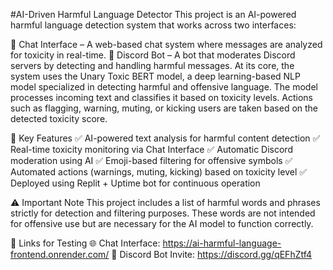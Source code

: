 #AI-Driven Harmful Language Detector
This project is an AI-powered harmful language detection system that works across two interfaces:

🔹 Chat Interface – A web-based chat system where messages are analyzed for toxicity in real-time.
🔹 Discord Bot – A bot that moderates Discord servers by detecting and handling harmful messages.
At its core, the system uses the Unary Toxic BERT model, a deep learning-based NLP model specialized in detecting harmful and offensive language. The model processes incoming text and classifies it based on toxicity levels. Actions such as flagging, warning, muting, or kicking users are taken based on the detected toxicity score.

🚀 Key Features
✅ AI-powered text analysis for harmful content detection
✅ Real-time toxicity monitoring via Chat Interface
✅ Automatic Discord moderation using AI
✅ Emoji-based filtering for offensive symbols
✅ Automated actions (warnings, muting, kicking) based on toxicity level
✅ Deployed using Replit + Uptime bot for continuous operation

⚠️ Important Note
This project includes a list of harmful words and phrases strictly for detection and filtering purposes. These words are not intended for offensive use but are necessary for the AI model to function correctly.

🔗 Links for Testing
🌐 Chat Interface: https://ai-harmful-language-frontend.onrender.com/
🤖 Discord Bot Invite: https://discord.gg/qEFhZtf4
